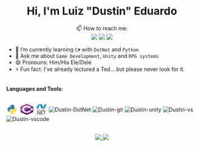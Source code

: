 <div align="center">
<h1>Hi, I'm Luiz "Dustin" Eduardo</h1>

<p align='center'>

</p>
<div align="center">
📫 How to reach me:

<div> 
  <a href = "mailto:Brayner.luizeduardo@gmail.com"><img src="https://img.shields.io/badge/-Gmail-%23333?style=for-the-badge&logo=gmail&logoColor=white" target="_blank"></a>
   <a href = "https://exercism.org/profiles/Likeninjabr0202"><img src="https://img.shields.io/badge/-Exercism-%23333?style=for-the-badge&logo=exercism&logoColor=white" target="_blank"></a>
  <a href="https://www.linkedin.com/in/luiz-edu0202/" target="_blank"><img src="https://img.shields.io/badge/-LinkedIn-%230077B5?style=for-the-badge&logo=linkedin&logoColor=white" target="_blank"></a> 
</div>
  </div>
</div>

- 🌱 I’m currently learning `C#` with `DotNet` and `Python`<br>
- 💬 Ask me about `Game Development`, `Unity` and `RPG systems`<br>
- 😄 Pronouns: Him/His Ele/Dele<br>
- ⚡ Fun fact: I've already lectured a Ted... but please never look for it.<br>


##
**Languages and Tools:**  
<p align="left"> 
<div style="display: inline_block"><br>
  <img align="center" alt="Dustin-Python" height="30" width="30" src="https://raw.githubusercontent.com/devicons/devicon/master/icons/python/python-original.svg">
  <img align="center" alt="Dustin-Csharp" height="30" width="40" src="https://raw.githubusercontent.com/devicons/devicon/master/icons/csharp/csharp-original.svg">
  <img align="center" alt="Dustin-Core.Net" height="30" width="30"src="https://raw.githubusercontent.com/devicons/devicon/master/icons/dot-net/dot-net-original-wordmark.svg"/>
  <img align="center" alt="Dustin-DotNet" height="30" width="40" src="https://cdn.jsdelivr.net/gh/devicons/devicon/icons/dotnetcore/dotnetcore-original.svg" />
  <img align="center" alt="Dustin-git"    height="30" width="30" src="https://www.vectorlogo.zone/logos/git-scm/git-scm-icon.svg"/>
  <img align="center" alt="Dustin-unity"  height="30" width="30" src="https://www.vectorlogo.zone/logos/unity3d/unity3d-icon.svg"/>
  <img align="center" alt="Dustin-vs"     height="30" width="40" src="https://cdn.jsdelivr.net/gh/devicons/devicon/icons/visualstudio/visualstudio-plain.svg" />
  <img align="center" alt="Dustin-vscode" height="30" width="30" img src="https://cdn.jsdelivr.net/gh/devicons/devicon/icons/vscode/vscode-original.svg" />

 
</div>
</p>

</br>

<div align="center">
  <a href="https://github.com/luiz-edu0202">
  <img height="180em" src="https://github-readme-stats.vercel.app/api?username=luiz-edu0202&show_icons=true&theme=discord_old_blurple&include_all_commits=true&count_private=true"/>
  <img height="180em" src="https://github-readme-stats.vercel.app/api/top-langs/?username=luiz-edu0202&layout=compact&langs_count=7&theme=discord_old_blurple"/>
</div>



<!--
- 🔭 I’m currently working on ...
- 🌱 I’m currently learning ...
- 👯 I’m looking to collaborate on ...
- 🤔 I’m looking for help with ...
- 💬 Ask me about ...
- 📫 How to reach me: ...
- 😄 Pronouns: ...
- ⚡ Fun fact: ...
 <img align="center" alt="Dustin-gitHub" height="30" width="30" img src="https://cdn.jsdelivr.net/gh/devicons/devicon/icons/github/github-original.svg" />
 <img align="center" alt="Dustin-mySql" height="30" width="30"  src="https://cdn.jsdelivr.net/gh/devicons/devicon/icons/mysql/mysql-original.svg" />

<img align="right" alt="Rafa-pic" height="150" style="border-radius:50px;" src="https://media.discordapp.net/attachments/639956127056134178/890373478988013628/Publicacoes_Instagram_1_1.png?width=676&height=676">
</div>


<br/>
</div>

- 🔭 I’m currently working at [Cesar](https://github.com/CESARBR) | [Makerama](https://github.com/Makerama)
- 📚 Studying Computer Science at [Cesar School](https://github.com/Abduzidos)
- 🌱 And learning `JavaScript` with `Ember` and `Ruby` with `Ruby on rails` 
- 👯 I’m looking to collaborate on `educational projects`
- 💬 Ask me about `Management 3.0`, `Market Business`, `Maker Culture` and `Game Development` 
- 🗣 Pronouns: She/Hers
- ⚡ Fun fact: I doubt my own existence (?)

---

### Top Languages and Tools

![C#](https://img.shields.io/badge/C%23-239120?style=for-the-badge&logo=c-sharp&logoColor=white)
![Python](https://img.shields.io/badge/Python-3776ab?style=for-the-badge&logo=python&logoColor=white)
![Unity](https://img.shields.io/badge/Unity-000000?style=for-the-badge&logo=unity&logoColor=white)
![Visual Studio](https://img.shields.io/badge/Visual%20Studio-5C2D91?style=for-the-badge&logo=visual-studio&logoColor=white)
![VS Code](https://img.shields.io/badge/VS%20Code-007acc?style=for-the-badge&logo=visual-studio-code&logoColor=white)
![Git](https://img.shields.io/badge/Git-f05032?style=for-the-badge&logo=git&logoColor=white)
![GitHub](https://img.shields.io/badge/GitHub-181717?style=for-the-badge&logo=github&logoColor=white)
<img src="https://raw.githubusercontent.com/devicons/devicon/master/icons/html5/html5-original-wordmark.svg" alt="html5" height="35" />
<img src="https://raw.githubusercontent.com/devicons/devicon/master/icons/css3/css3-original-wordmark.svg" alt="css3" height="35" />
![Notion](https://img.shields.io/badge/Notion-000000?style=for-the-badge&logo=notion&logoColor=white)
![Adobe Premiere Pro](https://img.shields.io/badge/Adobe%20Premiere%20Pro-9999FF.svg?style=for-the-badge&logo=Adobe%20Premiere%20Pro&logoColor=white)

<br/>

<img align="center" src="https://github-readme-stats.vercel.app/api?username=iMaary&count_private=true&show_icons=true&include_all_commits=true&theme=github_dark" />

[![GitHub Streak](http://github-readme-streak-stats.herokuapp.com?user=Luiz-Edu2020&theme=github-dark&date_format=j%20M%5B%20Y%5D&ring=4C8EDA&dates=4C8EDA&stroke=1C2F45&border=E4E2E2)](https://git.io/streak-stats)

<!--
[![Most used languages](https://github-readme-stats.vercel.app/api/top-langs/?username=Luiz-Edu0202&layout=compact&theme=discord_old_blurple)](https://github.com/anuraghazra/github-readme-stats) 

---

### Trophies

<div>
  <img width=800 src="https://github-profile-trophy.vercel.app/?username=Luiz-Edu0202&theme=discord_old_blurple&margin-w=3&margin-h=15"/>
</div>

---

 ### Developer of

[![XXX](XXX?username=ErickSimoes&repo=XXX&title_color=C9D1D9&icon_color=8B949E&text_color=8B949E&bg_color=0D1117)](https:/XXX)

### Contributor

[![XXXps://XXX?username=OtacilioN&repo=XXX&title_color=C9D1D9&icon_color=8B949E&text_color=8B949E&bg_color=0D1117)](XXX) 


<p align="left"> 
<a href="https://git-scm.com/" target="_blank"> <img src="https://www.vectorlogo.zone/logos/git-scm/git-scm-icon.svg" alt="git" width="40" height="30"/> </a> 
<a href="https://unity.com/" target="_blank"> <img src="https://www.vectorlogo.zone/logos/unity3d/unity3d-icon.svg" alt="unity" width="40" height="40"/> </a> 
<a href="https://www.w3schools.com/cs/" target="_blank"> <img src="https://raw.githubusercontent.com/devicons/devicon/master/icons/csharp/csharp-original.svg" alt="csharp" width="40" height="40"/> </a>
<a href="https://dotnet.microsoft.com/" target="_blank"> <img src="https://raw.githubusercontent.com/devicons/devicon/master/icons/dot-net/dot-net-original-wordmark.svg" alt="dotnet" width="40" height="40"/> </a> 
<a href="https://www.w3.org/html/" target="_blank"> <img src="https://raw.githubusercontent.com/devicons/devicon/master/icons/html5/html5-original-wordmark.svg" alt="html5" width="40" height="40"/> </a> 
<a href="https://www.w3schools.com/css/" target="_blank"> <img src="https://raw.githubusercontent.com/devicons/devicon/master/icons/css3/css3-original-wordmark.svg" alt="css3" width="40" height="40"/> </a>
<a href="https://developer.mozilla.org/en-US/docs/Web/JavaScript" target="_blank"> <img src="https://raw.githubusercontent.com/devicons/devicon/master/icons/javascript/javascript-original.svg" alt="javascript" width="40" height="40"/> </a> 
<a href="https://firebase.google.com/" target="_blank"> <img src="https://www.vectorlogo.zone/logos/firebase/firebase-icon.svg" alt="firebase" width="40" height="40"/> </a>
<a href="https://www.figma.com/" target="_blank"> <img src="https://www.vectorlogo.zone/logos/figma/figma-icon.svg" alt="figma" width="40" height="40"/> </a>
<a href="https://ionicframework.com" target="_blank"> <img src="https://upload.wikimedia.org/wikipedia/commons/d/d1/Ionic_Logo.svg" alt="ionic" width="40" height="40"/> </a><a href="https://developer.android.com" target="_blank"> <img src="https://raw.githubusercontent.com/devicons/devicon/master/icons/android/android-original-wordmark.svg" alt="android" width="40" height="40"/> </a> 
<a href="https://angular.io" target="_blank"> <img src="https://raw.githubusercontent.com/devicons/devicon/master/icons/angularjs/angularjs-original-wordmark.svg" alt="angularjs" width="40" height="40"/> </a>
 <a href="https://reactjs.org/" target="_blank"> <img src="https://raw.githubusercontent.com/devicons/devicon/master/icons/react/react-original-wordmark.svg" alt="react" width="40" height="40"/> </a>  
<a href="https://www.linux.org/" target="_blank"> <img src="https://raw.githubusercontent.com/devicons/devicon/master/icons/linux/linux-original.svg" alt="linux" width="40" height="40"/> </a> 
<a href="https://www.blender.org/" target="_blank"> <img src="https://download.blender.org/branding/community/blender_community_badge_white.svg" alt="blender" width="40" height="40"/></a> 
<a href="https://www.photoshop.com/en" target="_blank"> <img src="https://raw.githubusercontent.com/devicons/devicon/master/icons/photoshop/photoshop-line.svg" alt="photoshop" width="40" height="40"/> </a> 
<a href="https://www.adobe.com/in/products/illustrator.html" target="_blank"> <img src="https://www.vectorlogo.zone/logos/adobe_illustrator/adobe_illustrator-icon.svg" alt="illustrator" width="40" height="40"/> </a> </p>

<br/>
-->

